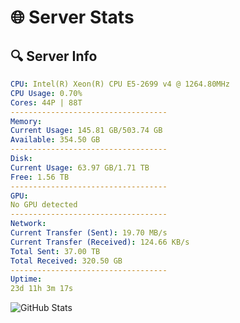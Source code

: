 # 🌐 Server Stats
## 🔍 Server Info
```yaml
CPU: Intel(R) Xeon(R) CPU E5-2699 v4 @ 1264.80MHz
CPU Usage: 0.70%
Cores: 44P | 88T
-----------------------------------
Memory:
Current Usage: 145.81 GB/503.74 GB
Available: 354.50 GB
-----------------------------------
Disk:
Current Usage: 63.97 GB/1.71 TB
Free: 1.56 TB
-----------------------------------
GPU:
No GPU detected
-----------------------------------
Network:
Current Transfer (Sent): 19.70 MB/s
Current Transfer (Received): 124.66 KB/s
Total Sent: 37.00 TB
Total Received: 320.50 GB
-----------------------------------
Uptime:
23d 11h 3m 17s
```
![GitHub Stats](https://img.shields.io/badge/Updated-2025-03-31_08:26:06-blue)